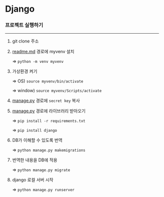 # Django

### 프로젝트 실행하기

---

1. git clone 주소
2. [readme.md](http://readme.md) 경로에 myvenv 설치
    
    ⇒ `python -m venv myvenv`
    
3. 가상환경 켜기
    
    ⇒ OS) `source myvenv/bin/activate`
    
    ⇒ window) `source myvenv/Scripts/activate`
    
4. [manage.py](http://manage.py) 경로에 `secret key` 복사
5. [manage.py](http://manage.py) 경로에 라이브러리 받아오기
    
    ⇒ `pip install -r requirements.txt`
    
    ⇒ `pip install django`
    
6. DB가 이해할 수 있도록 번역
    
    ⇒ `python manage.py makemigrations`
    
7. 번역한 내용을 DB에 적용
    
    ⇒ `python manage.py migrate`
    
8. django 로컬 서버 시작
    
    ⇒ `python manage.py runserver`